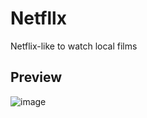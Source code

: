 # Netfllx

Netflix-like to watch local films

## Preview
![image](https://user-images.githubusercontent.com/19567048/51177854-2204b780-18c1-11e9-84ed-e1da7be6d540.png)
